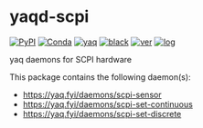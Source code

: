 # yaqd-scpi

[![PyPI](https://img.shields.io/pypi/v/yaqd-scpi)](https://pypi.org/project/yaqd-scpi)
[![Conda](https://img.shields.io/conda/vn/conda-forge/yaqd-scpi)](https://anaconda.org/conda-forge/yaqd-scpi)
[![yaq](https://img.shields.io/badge/framework-yaq-orange)](https://yaq.fyi/)
[![black](https://img.shields.io/badge/code--style-black-black)](https://black.readthedocs.io/)
[![ver](https://img.shields.io/badge/calver-YYYY.0M.MICRO-blue)](https://calver.org/)
[![log](https://img.shields.io/badge/change-log-informational)](https://gitlab.com/yaq/yaqd-scpi/-/blob/main/CHANGELOG.md)

yaq daemons for SCPI hardware

This package contains the following daemon(s):

- https://yaq.fyi/daemons/scpi-sensor
- https://yaq.fyi/daemons/scpi-set-continuous
- https://yaq.fyi/daemons/scpi-set-discrete
